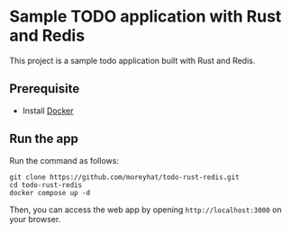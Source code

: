 # Sample TODO application with Rust and Redis
This project is a sample todo application built with Rust and Redis.

## Prerequisite
- Install [Docker](https://docs.docker.com/get-docker/)

## Run the app
Run the command as follows:
```shell
git clone https://github.com/moreyhat/todo-rust-redis.git
cd todo-rust-redis
docker compose up -d
```

Then, you can access the web app by opening `http://localhost:3000` on your browser.
